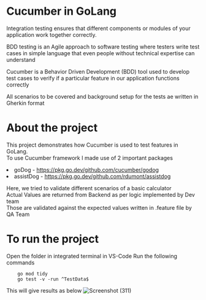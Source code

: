 ﻿# Cucumber in GoLang

Integration testing ensures that different components or modules of your application work together correctly.<br>

BDD testing is an Agile approach to software testing where testers write test cases in simple language that even people without technical expertise can understand <br>

Cucumber is a Behavior Driven Development (BDD) tool used to develop test cases to verify if a particular feature in our application functions correctly <br>

All scenarios to be covered and background setup for the tests ae written in Gherkin format <br>

# About the project

This project demonstrates how Cucumber is used to test features in GoLang. <br>
To use Cucumber framework I made use of 2 important packages
    <li>goDog - https://pkg.go.dev/github.com/cucumber/godog</li>
    <li>assistDog - https://pkg.go.dev/github.com/rdumont/assistdog</li>

Here, we tried to validate different scenarios of a basic calculator <br>
Actual Values are returned from Backend as per logic implemented by Dev team<br>
Those are validated against the expected values written in .feature file by QA Team<br>

# To run the project

Open the folder in integrated terminal in VS-Code
Run the following commands
```
    go mod tidy
    go test -v -run ^TestData$
```
This will give results as below
![Screenshot (311)](https://github.com/Nikhil-Giramkar/cucumber-in-go/assets/58767494/423b376d-989b-4900-a117-c0d4c32d9ebb)
